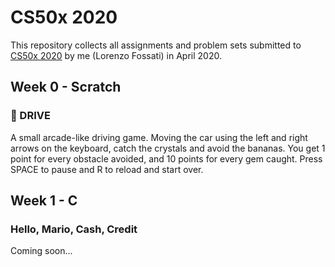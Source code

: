 # CS50x 2020

This repository collects all assignments and problem sets submitted to [CS50x 2020](https://cs50.harvard.edu/x/2020/) by me (Lorenzo Fossati) in April 2020.

## Week 0 - Scratch

### 🚙 DRIVE

A small arcade-like driving game. Moving the car using the left and right arrows on the keyboard, catch the crystals and avoid the bananas. You get 1 point for every obstacle avoided, and 10 points for every gem caught. Press SPACE to pause and R to reload and start over. 

## Week 1 - C

### Hello, Mario, Cash, Credit

Coming soon...

